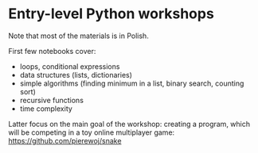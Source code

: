 # Entry-level Python workshops
Note that most of the materials is in Polish.

First few notebooks cover:
* loops, conditional expressions
* data structures (lists, dictionaries)
* simple algorithms (finding minimum in a list, binary search, counting sort)
* recursive functions
* time complexity

Latter focus on the main goal of the workshop: creating a program, which will be competing in a toy online multiplayer game: https://github.com/pierewoj/snake



